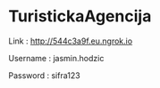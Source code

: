 # TuristickaAgencija

Link : http://544c3a9f.eu.ngrok.io

Username : jasmin.hodzic

Password : sifra123
